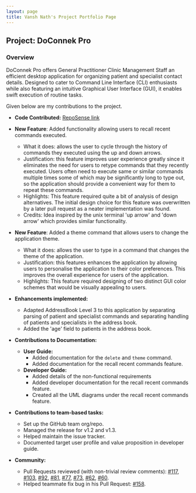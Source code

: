 ```yaml
---
layout: page
title: Vansh Nath's Project Portfolio Page
---
```


## Project: DoConnek Pro

### Overview

DoConnek Pro offers General Practitioner Clinic Management Staff an efficient desktop application for organizing patient and specialist contact details. Designed to cater to Command Line Interface (CLI) enthusiasts while also featuring an intuitive Graphical User Interface (GUI), it enables swift execution of routine tasks.

Given below are my contributions to the project.

- **Code Contributed:** [RepoSense link](https://nus-cs2103-ay2324s1.github.io/tp-dashboard/?search=vansh284&breakdown=true)
- **New Feature**: Added functionality allowing users to recall recent commands executed.
  - What it does: allows the user to cycle through the history of commands they executed using the up and down arrows.
  - Justification: this feature improves user experience greatly since it eliminates the need for users to retype commands that they recently executed. Users often need to execute same or similar commands multiple times some of which may be significantly long to type out, so the application should provide a convenient way for them to repeat these commands.
  - Highlights: This feature required quite a bit of analysis of design alternatives. The initial design choice for this feature was overwritten by a later pull request as a neater implementation was found.
  - Credits: Idea inspired by the unix terminal 'up arrow' and 'down arrow' which provides similar functionality.
- **New Feature**: Added  a theme command that allows users to change the application theme.
  - What it does: allows the user to type in a command that changes the theme of the application.
  - Justification: this features enhances the application by allowing users to personalise the application to their color preferences. This improves the overall experience for users of the application.
  - Highlights: This feature required designing of two distinct GUI color schemes that would be visually appealing to users.

- **Enhancements implemented:**
    - Adapted AddressBook Level 3 to this application by separating parsing of patient and specialist commands and separating handling of patients and specialists in the address book.
    - Added the 'age' field to patients in the address book.
- **Contributions to Documentation:**
    - **User Guide:**
      - Added documentation for the `delete` and `theme` command.
      - Added documentation for the recall recent commands feature.
    - **Developer Guide:** 
      - Added details of the non-functional requirements
      - Added developer documentation for the recall recent commands feature. 
      - Created all the UML diagrams under the recall recent commands feature.
- **Contributions to team-based tasks:**
    - Set up the GitHub team org/repo.
    - Managed the release for v1.2 and v1.3.
    - Helped maintain the issue tracker.
    - Documented target user profile and value proposition in developer guide.
- **Community:**
    - Pull Requests reviewed (with non-trivial review comments): [#117](https://github.com/AY2324S1-CS2103T-W13-1/tp/pull/117), [#103](https://github.com/AY2324S1-CS2103T-W13-1/tp/pull/103), [#92](https://github.com/AY2324S1-CS2103T-W13-1/tp/pull/92), [#81](https://github.com/AY2324S1-CS2103T-W13-1/tp/pull/81), [#77](https://github.com/AY2324S1-CS2103T-W13-1/tp/pull/77), [#73](https://github.com/AY2324S1-CS2103T-W13-1/tp/pull/73), [#62](https://github.com/AY2324S1-CS2103T-W13-1/tp/pull/62), [#60](https://github.com/AY2324S1-CS2103T-W13-1/tp/pull/60).
    - Helped teammate fix bug in his Pull Request: [#158](https://github.com/AY2324S1-CS2103T-W13-1/tp/pull/158).

